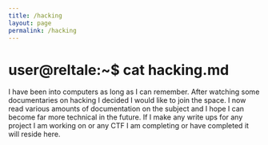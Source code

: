 ```yaml
---
title: /hacking
layout: page
permalink: /hacking
---
```


# user@reltale:~$ cat hacking.md

I have been into computers as long as I can remember. After watching some documentaries on hacking I decided I would like to join the space. I now read various amounts of documentation on the subject and I hope I can become far more technical in the future. If I make any write ups for any project I am working on or any CTF I am completing or have completed it will reside here.
